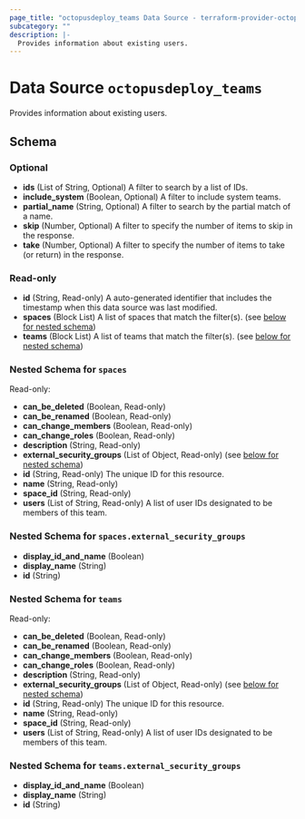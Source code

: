 ```yaml
---
page_title: "octopusdeploy_teams Data Source - terraform-provider-octopusdeploy"
subcategory: ""
description: |-
  Provides information about existing users.
---
```


# Data Source `octopusdeploy_teams`

Provides information about existing users.



## Schema

### Optional

- **ids** (List of String, Optional) A filter to search by a list of IDs.
- **include_system** (Boolean, Optional) A filter to include system teams.
- **partial_name** (String, Optional) A filter to search by the partial match of a name.
- **skip** (Number, Optional) A filter to specify the number of items to skip in the response.
- **take** (Number, Optional) A filter to specify the number of items to take (or return) in the response.

### Read-only

- **id** (String, Read-only) A auto-generated identifier that includes the timestamp when this data source was last modified.
- **spaces** (Block List) A list of spaces that match the filter(s). (see [below for nested schema](#nestedblock--spaces))
- **teams** (Block List) A list of teams that match the filter(s). (see [below for nested schema](#nestedblock--teams))

<a id="nestedblock--spaces"></a>
### Nested Schema for `spaces`

Read-only:

- **can_be_deleted** (Boolean, Read-only)
- **can_be_renamed** (Boolean, Read-only)
- **can_change_members** (Boolean, Read-only)
- **can_change_roles** (Boolean, Read-only)
- **description** (String, Read-only)
- **external_security_groups** (List of Object, Read-only) (see [below for nested schema](#nestedatt--spaces--external_security_groups))
- **id** (String, Read-only) The unique ID for this resource.
- **name** (String, Read-only)
- **space_id** (String, Read-only)
- **users** (List of String, Read-only) A list of user IDs designated to be members of this team.

<a id="nestedatt--spaces--external_security_groups"></a>
### Nested Schema for `spaces.external_security_groups`

- **display_id_and_name** (Boolean)
- **display_name** (String)
- **id** (String)



<a id="nestedblock--teams"></a>
### Nested Schema for `teams`

Read-only:

- **can_be_deleted** (Boolean, Read-only)
- **can_be_renamed** (Boolean, Read-only)
- **can_change_members** (Boolean, Read-only)
- **can_change_roles** (Boolean, Read-only)
- **description** (String, Read-only)
- **external_security_groups** (List of Object, Read-only) (see [below for nested schema](#nestedatt--teams--external_security_groups))
- **id** (String, Read-only) The unique ID for this resource.
- **name** (String, Read-only)
- **space_id** (String, Read-only)
- **users** (List of String, Read-only) A list of user IDs designated to be members of this team.

<a id="nestedatt--teams--external_security_groups"></a>
### Nested Schema for `teams.external_security_groups`

- **display_id_and_name** (Boolean)
- **display_name** (String)
- **id** (String)


